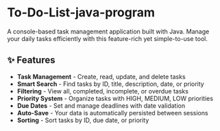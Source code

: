 # To-Do-List-java-program

A console-based task management application built with Java. Manage your daily tasks efficiently with this feature-rich yet simple-to-use tool.

## ✨ Features

- **Task Management** - Create, read, update, and delete tasks
- **Smart Search** - Find tasks by ID, title, description, date, or priority
- **Filtering** - View all, completed, incomplete, or overdue tasks
- **Priority System** - Organize tasks with HIGH, MEDIUM, LOW priorities
- **Due Dates** - Set and manage deadlines with date validation
- **Auto-Save** - Your data is automatically persisted between sessions
- **Sorting** - Sort tasks by ID, due date, or priority
